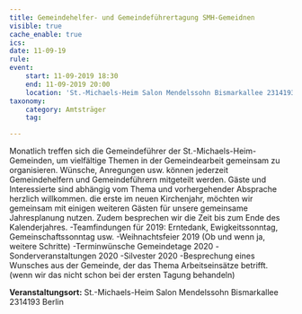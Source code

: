 ```yaml
---
title: Gemeindehelfer- und Gemeindeführertagung SMH-Gemeidnen
visible: true
cache_enable: true
ics: 
date: 11-09-19
rule: 
event:
	start: 11-09-2019 18:30
	end: 11-09-2019 20:00
	location: 'St.-Michaels-Heim Salon Mendelssohn Bismarkallee 2314193 Berlin'
taxonomy:
	category: Amtsträger
	tag: 

---
```

Monatlich treffen sich die Gemeindeführer der St.-Michaels-Heim-Gemeinden, um vielfältige Themen in der Gemeindearbeit gemeinsam zu organisieren. Wünsche, Anregungen usw. können jederzeit Gemeindehelfern und Gemeindeführern mitgeteilt werden. Gäste und Interessierte sind abhängig vom Thema und vorhergehender Absprache herzlich willkommen.
die erste im neuen Kirchenjahr, möchten wir gemeinsam mit einigen weiteren Gästen für unsere gemeinsame Jahresplanung nutzen. Zudem besprechen wir die Zeit bis zum Ende des Kalenderjahres.
-Teamfindungen für 2019: Erntedank, Ewigkeitssonntag, Gemeinschaftssonntag usw.
-Weihnachtsfeier 2019 (Ob und wenn ja, weitere Schritte)
-Terminwünsche Gemeindetage 2020
-Sonderveranstaltungen 2020
-Silvester 2020
-Besprechung eines Wunsches aus der Gemeinde, der das Thema Arbeitseinsätze betrifft. (wenn wir das nicht schon bei der ersten Tagung behandeln)


**Veranstaltungsort:** St.-Michaels-Heim Salon Mendelssohn Bismarkallee 2314193 Berlin

